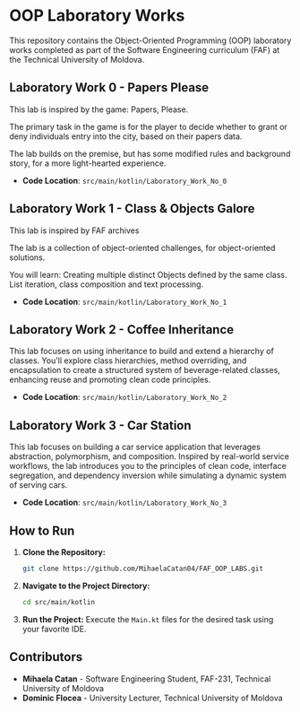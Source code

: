 # OOP Laboratory Works

This repository contains the Object-Oriented Programming (OOP) laboratory works completed as part of the Software Engineering curriculum (FAF) at the Technical University of Moldova. 

## Laboratory Work 0 - Papers Please

This lab is inspired by the game: Papers, Please.

The primary task in the game is for the player to decide whether to grant or deny individuals entry into the city, based on their papers data.

The lab builds on the premise, but has some modified rules and background story, for a more light-hearted experience.

- **Code Location**: `src/main/kotlin/Laboratory_Work_No_0`

## Laboratory Work 1 - Class & Objects Galore

This lab is inspired by FAF archives

The lab is a collection of object-oriented challenges, for object-oriented solutions.

You will learn: Creating multiple distinct Objects defined by the same class. List iteration, class composition and text processing.

- **Code Location**: `src/main/kotlin/Laboratory_Work_No_1`

## Laboratory Work 2 - Coffee Inheritance

This lab focuses on using inheritance to build and extend a hierarchy of classes. You'll explore class hierarchies, method overriding, and encapsulation to create a structured system of beverage-related classes, enhancing reuse and promoting clean code principles.

- **Code Location**: `src/main/kotlin/Laboratory_Work_No_2`

## Laboratory Work 3 - Car Station

This lab focuses on building a car service application that leverages abstraction, polymorphism, and composition. Inspired by real-world service workflows, the lab introduces you to the principles of clean code, interface segregation, and dependency inversion while simulating a dynamic system of serving cars.

- **Code Location**: `src/main/kotlin/Laboratory_Work_No_3`

## How to Run

1. **Clone the Repository:**
   ```bash
   git clone https://github.com/MihaelaCatan04/FAF_OOP_LABS.git
   ```

2. **Navigate to the Project Directory:**
   ```bash
   cd src/main/kotlin
   ```

3. **Run the Project:** Execute the `Main.kt` files for the desired task using your favorite IDE.

## Contributors

- **Mihaela Catan** - Software Engineering Student, FAF-231, Technical University of Moldova
- **Dominic Flocea** - University Lecturer, Technical University of Moldova

